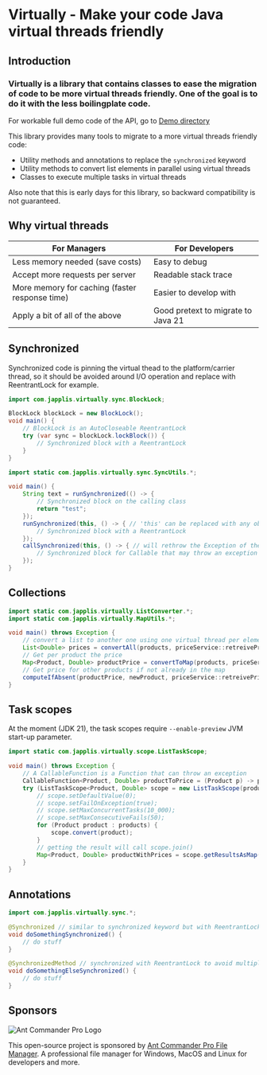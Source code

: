 # Virtually - Make your code Java virtual threads friendly

## Introduction
### Virtually is a library that contains classes to ease the migration of code to be more virtual threads friendly. One of the goal is to do it with the less boilingplate code.

For workable full demo code of the API, go to [Demo directory](src/test/java/com/japplis/virtually/demo)

This library provides many tools to migrate to a more virtual threads friendly code:
* Utility methods and annotations to replace the `synchronized` keyword 
* Utility methods to convert list elements in parallel using virtual threads
* Classes to execute multiple tasks in virtual threads

Also note that this is early days for this library, so backward compatibility is not guaranteed.

## Why virtual threads

| For Managers  | For Developers |
| ------------- | -------------- |
| Less memory needed (save costs) | Easy to debug |
| Accept more requests per server | Readable stack trace |
| More memory for caching (faster response  time) | Easier to develop with |
| Apply a bit of all of the above | Good pretext to migrate to Java 21 |

## Synchronized
Synchronized code is pinning the virtual thead to the platform/carrier thread, so it should be avoided around I/O operation and replace with ReentrantLock for example.

```java
import com.japplis.virtually.sync.BlockLock;

BlockLock blockLock = new BlockLock();
void main() {
    // BlockLock is an AutoCloseable ReentrantLock
    try (var sync = blockLock.lockBlock()) { 
        // Synchronized block with a ReentrantLock
    }
}
```

```java
import static com.japplis.virtually.sync.SyncUtils.*;

void main() {
    String text = runSynchronized(() -> {
        // Synchronized block on the calling class
        return "test";
    });
    runSynchronized(this, () -> { // 'this' can be replaced with any object (also a ReentrantLock)
        // Synchronized block with a ReentrantLock
    });
    callSynchronized(this, () -> { // will rethrow the Exception of the Callable lambda
        // Synchronized block for Callable that may throw an exception
    });
}
```

## Collections
```java
import static com.japplis.virtually.ListConverter.*;
import static com.japplis.virtually.MapUtils.*;

void main() throws Exception {
    // convert a list to another one using one virtual thread per element
    List<Double> prices = convertAll(products, priceService::retreivePrice);
    // Get per product the price
    Map<Product, Double> productPrice = convertToMap(products, priceService::retreivePrice);
    // Get price for other products if not already in the map
    computeIfAbsent(productPrice, newProduct, priceService::retreivePrice);
}
```

## Task scopes
At the moment (JDK 21), the task scopes require `--enable-preview` JVM start-up parameter.

```java
import static com.japplis.virtually.scope.ListTaskScope;

void main() throws Exception {
    // A CallableFunction is a Function that can throw an exception
    CallableFunction<Product, Double> productToPrice = (Product p) -> priceService.retreivePrice(p.id());
    try (ListTaskScope<Product, Double> scope = new ListTaskScope(productToPrice)) {
        // scope.setDefaultValue(0);
        // scope.setFailOnException(true);
        // scope.setMaxConcurrentTasks(10_000);
        // scope.setMaxConsecutiveFails(50);
        for (Product product : products) {
            scope.convert(product);
        }
        // getting the result will call scope.join()
        Map<Product, Double> productWithPrices = scope.getResultsAsMap();
    }
}
```

## Annotations
```java
import com.japplis.virtually.sync.*;

@Synchronized // similar to synchronized keyword but with ReentrantLock, requires AspectJ library
void doSomethingSynchronized() {
    // do stuff
}

@SynchronizedMethod // synchronized with ReentrantLock to avoid multiple threads to enter this method at the same time, requires AspectJ library
void doSomethingElseSynchronized() {
    // do stuff
}

```

## Sponsors
![Ant Commander Pro Logo](https://www.antcommander.com/images/AntCommanderProSponsor256.png)

This open-source project is sponsored by <a href="https://www.antcommander.com/">Ant Commander Pro File Manager</a>. A professional file manager for Windows, MacOS and Linux for developers and more.
